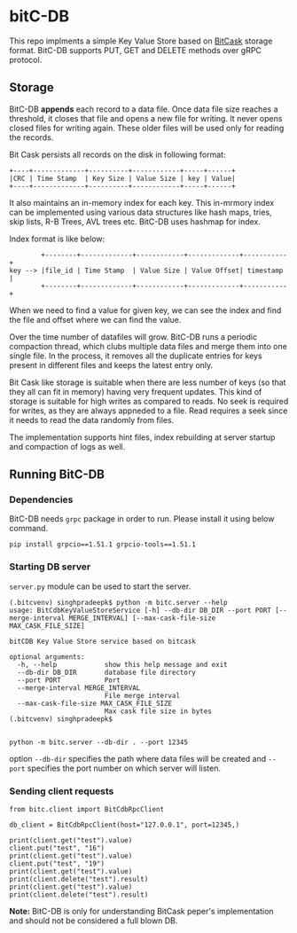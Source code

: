 # bitC-DB

This repo implments a simple Key Value Store based on [BitCask](https://riak.com/assets/bitcask-intro.pdf) storage format.
BitC-DB supports PUT, GET and DELETE methods over gRPC protocol.

## Storage

BitC-DB **appends** each record to a data file. Once data file size reaches a threshold, it closes that
file and opens a new file for writing. It never opens closed files for writing again. These older files
will be used  only for reading the records.

Bit Cask persists all records on the disk in following format:
```
+----+-------------+----------+------------+-----+------+
|CRC | Time Stamp  | Key Size | Value Size | key | Value|
+----+-------------+----------+------------+-----+------+
```
It also maintains an in-memory index for each key. This in-mrmory index can be implemented using various
data structures like hash maps, tries, skip lists, R-B Trees, AVL trees etc. BitC-DB uses hashmap for index.

Index format is like below:

```
        +--------+-------------+------------+-------------+-----------+
key --> |file_id | Time Stamp  | Value Size | Value Offset| timestamp |
        +--------+-------------+------------+-------------+-----------+
```

When we need to find a value for given key, we can see the index and find the file and offset where we can find the value.

Over the time number of datafiles will grow. BitC-DB runs a periodic compaction thread, which clubs multiple data files and merge them
into one single file. In the process, it removes all the duplicate entries for keys present in different files and keeps the latest entry only.

Bit Cask like storage is suitable when there are less number of keys (so that they all can fit in memory) having very frequent updates.
This kind of storage is suitable for high writes as compared to reads. No seek is required for writes, as they are always appneded to a file.
Read requires a seek since it needs to read the data randomly from files.

The implementation supports hint files, index rebuilding at server startup and compaction of logs as well.

## Running BitC-DB

### Dependencies
BitC-DB needs `grpc` package in order to run. Please install it using below command.

`pip install grpcio==1.51.1 grpcio-tools==1.51.1`


### Starting DB server
`server.py` module can be used to start the server.

```
(.bitcvenv) singhpradeepk$ python -m bitc.server --help
usage: BitCdbKeyValueStoreService [-h] --db-dir DB_DIR --port PORT [--merge-interval MERGE_INTERVAL] [--max-cask-file-size MAX_CASK_FILE_SIZE]

bitCDB Key Value Store service based on bitcask

optional arguments:
  -h, --help            show this help message and exit
  --db-dir DB_DIR       database file directory
  --port PORT           Port
  --merge-interval MERGE_INTERVAL
                        File merge interval
  --max-cask-file-size MAX_CASK_FILE_SIZE
                        Max cask file size in bytes
(.bitcvenv) singhpradeepk$ 


python -m bitc.server --db-dir . --port 12345
```
option `--db-dir` specifies the path where data files will be created and `--port` specifies the port number on which server will listen.

### Sending client requests
```
from bitc.client import BitCdbRpcClient

db_client = BitCdbRpcClient(host="127.0.0.1", port=12345,)

print(client.get("test").value)
client.put("test", "16")
print(client.get("test").value)
client.put("test", "19")
print(client.get("test").value)
print(client.delete("test").result)
print(client.get("test").value)
print(client.delete("test").result)
```


**Note:** BitC-DB is only for understanding BitCask peper's implementation and should not be considered a full blown DB.



